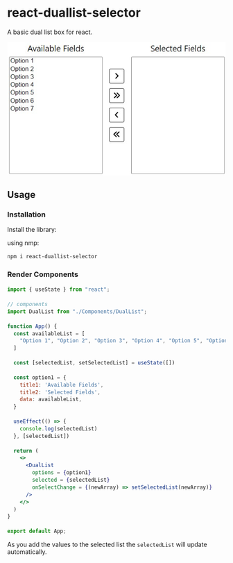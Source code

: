 # react-duallist-selector
A basic dual list box for react.

![screenshot](img/Screenshot.jpg)

## Usage
### Installation

Install the library:

using nmp:
```powershell
npm i react-duallist-selector
```

### Render Components
```jsx
import { useState } from "react";

// components
import DualList from "./Components/DualList";

function App() {
  const availableList = [
    "Option 1", "Option 2", "Option 3", "Option 4", "Option 5", "Option 6", "Option 7"
  ]

  const [selectedList, setSelectedList] = useState([])

  const option1 = {
    title1: 'Available Fields',
    title2: 'Selected Fields',
    data: availableList,
  }

  useEffect(() => {
    console.log(selectedList)
  }, [selectedList])

  return (
    <>
      <DualList 
        options = {option1}
        selected = {selectedList}
        onSelectChange = {(newArray) => setSelectedList(newArray)}
      />
    </>
  )
}

export default App;
```
As you add the values to the selected list the ```selectedList``` will update automatically.